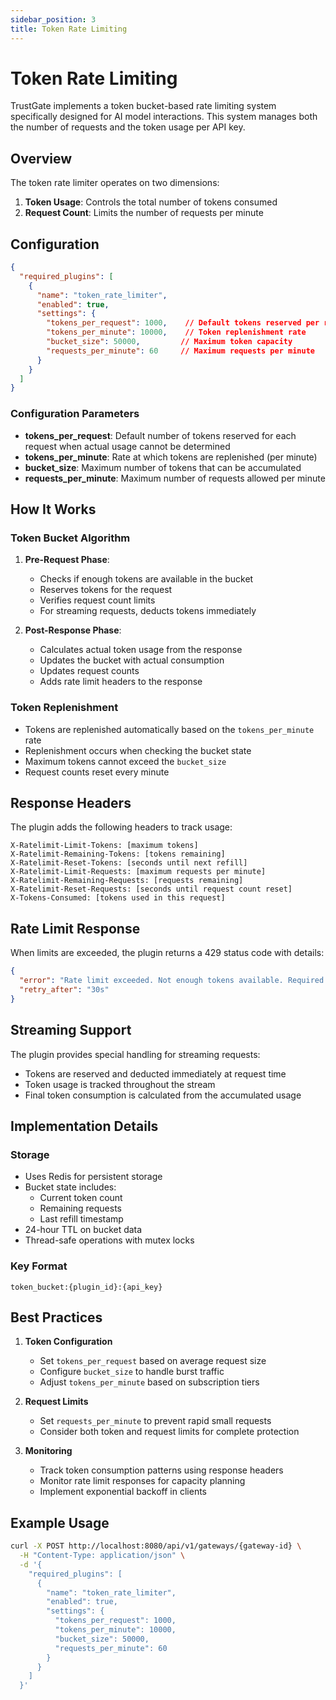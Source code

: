 ```yaml
---
sidebar_position: 3
title: Token Rate Limiting
---
```


# Token Rate Limiting

TrustGate implements a token bucket-based rate limiting system specifically designed for AI model interactions. This system manages both the number of requests and the token usage per API key.

## Overview

The token rate limiter operates on two dimensions:
1. **Token Usage**: Controls the total number of tokens consumed
2. **Request Count**: Limits the number of requests per minute

## Configuration

```json
{
  "required_plugins": [
    {
      "name": "token_rate_limiter",
      "enabled": true,
      "settings": {
        "tokens_per_request": 1000,    // Default tokens reserved per request
        "tokens_per_minute": 10000,    // Token replenishment rate
        "bucket_size": 50000,         // Maximum token capacity
        "requests_per_minute": 60     // Maximum requests per minute
      }
    }
  ]
}
```

### Configuration Parameters

- **tokens_per_request**: Default number of tokens reserved for each request when actual usage cannot be determined
- **tokens_per_minute**: Rate at which tokens are replenished (per minute)
- **bucket_size**: Maximum number of tokens that can be accumulated
- **requests_per_minute**: Maximum number of requests allowed per minute

## How It Works

### Token Bucket Algorithm

1. **Pre-Request Phase**:
   - Checks if enough tokens are available in the bucket
   - Reserves tokens for the request
   - Verifies request count limits
   - For streaming requests, deducts tokens immediately

2. **Post-Response Phase**:
   - Calculates actual token usage from the response
   - Updates the bucket with actual consumption
   - Updates request counts
   - Adds rate limit headers to the response

### Token Replenishment

- Tokens are replenished automatically based on the `tokens_per_minute` rate
- Replenishment occurs when checking the bucket state
- Maximum tokens cannot exceed the `bucket_size`
- Request counts reset every minute

## Response Headers

The plugin adds the following headers to track usage:

```
X-Ratelimit-Limit-Tokens: [maximum tokens]
X-Ratelimit-Remaining-Tokens: [tokens remaining]
X-Ratelimit-Reset-Tokens: [seconds until next refill]
X-Ratelimit-Limit-Requests: [maximum requests per minute]
X-Ratelimit-Remaining-Requests: [requests remaining]
X-Ratelimit-Reset-Requests: [seconds until request count reset]
X-Tokens-Consumed: [tokens used in this request]
```

## Rate Limit Response

When limits are exceeded, the plugin returns a 429 status code with details:

```json
{
  "error": "Rate limit exceeded. Not enough tokens available. Required: 1000, Current: 500",
  "retry_after": "30s"
}
```

## Streaming Support

The plugin provides special handling for streaming requests:
- Tokens are reserved and deducted immediately at request time
- Token usage is tracked throughout the stream
- Final token consumption is calculated from the accumulated usage

## Implementation Details

### Storage

- Uses Redis for persistent storage
- Bucket state includes:
  - Current token count
  - Remaining requests
  - Last refill timestamp
- 24-hour TTL on bucket data
- Thread-safe operations with mutex locks

### Key Format

```
token_bucket:{plugin_id}:{api_key}
```

## Best Practices

1. **Token Configuration**
   - Set `tokens_per_request` based on average request size
   - Configure `bucket_size` to handle burst traffic
   - Adjust `tokens_per_minute` based on subscription tiers

2. **Request Limits**
   - Set `requests_per_minute` to prevent rapid small requests
   - Consider both token and request limits for complete protection

3. **Monitoring**
   - Track token consumption patterns using response headers
   - Monitor rate limit responses for capacity planning
   - Implement exponential backoff in clients

## Example Usage

```bash
curl -X POST http://localhost:8080/api/v1/gateways/{gateway-id} \
  -H "Content-Type: application/json" \
  -d '{
    "required_plugins": [
      {
        "name": "token_rate_limiter",
        "enabled": true,
        "settings": {
          "tokens_per_request": 1000,
          "tokens_per_minute": 10000,
          "bucket_size": 50000,
          "requests_per_minute": 60
        }
      }
    ]
  }'
```
